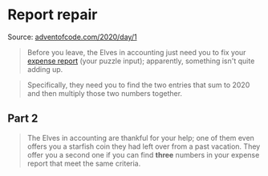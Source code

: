 # Report repair

Source: [adventofcode.com/2020/day/1](https://adventofcode.com/2020/day/1)

> Before you leave, the Elves in accounting just need you to fix your [expense report] (your puzzle input); apparently, something isn't quite adding up.

> Specifically, they need you to find the two entries that sum to 2020 and then multiply those two numbers together.

[expense report]: https://adventofcode.com/2020/day/1/input

## Part 2

> The Elves in accounting are thankful for your help; one of them even offers you a starfish coin they had left over from a past vacation. They offer you a second one if you can find **three** numbers in your expense report that meet the same criteria.
